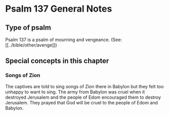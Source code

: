 # Psalm 137 General Notes
## Type of psalm

Psalm 137 is a psalm of mourning and vengeance. (See: [[../bible/other/avenge]])

## Special concepts in this chapter

### Songs of Zion
The captives are told to sing songs of Zion there in Babylon but they felt too unhappy to want to sing. The army from Babylon was cruel when it destroyed Jerusalem and the people of Edom encouraged them to destroy Jerusalem. They prayed that God will be cruel to the people of Edom and Babylon.